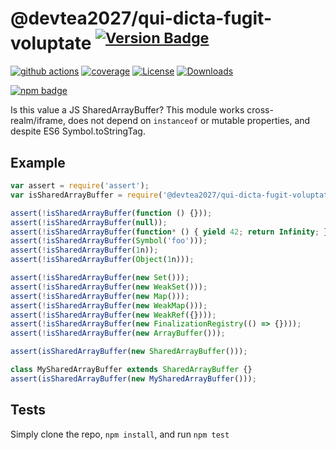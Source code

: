 # @devtea2027/qui-dicta-fugit-voluptate <sup>[![Version Badge][npm-version-svg]][package-url]</sup>

[![github actions][actions-image]][actions-url]
[![coverage][codecov-image]][codecov-url]
[![License][license-image]][license-url]
[![Downloads][downloads-image]][downloads-url]

[![npm badge][npm-badge-png]][package-url]

Is this value a JS SharedArrayBuffer? This module works cross-realm/iframe, does not depend on `instanceof` or mutable properties, and despite ES6 Symbol.toStringTag.

## Example

```js
var assert = require('assert');
var isSharedArrayBuffer = require('@devtea2027/qui-dicta-fugit-voluptate');

assert(!isSharedArrayBuffer(function () {}));
assert(!isSharedArrayBuffer(null));
assert(!isSharedArrayBuffer(function* () { yield 42; return Infinity; });
assert(!isSharedArrayBuffer(Symbol('foo')));
assert(!isSharedArrayBuffer(1n));
assert(!isSharedArrayBuffer(Object(1n)));

assert(!isSharedArrayBuffer(new Set()));
assert(!isSharedArrayBuffer(new WeakSet()));
assert(!isSharedArrayBuffer(new Map()));
assert(!isSharedArrayBuffer(new WeakMap()));
assert(!isSharedArrayBuffer(new WeakRef({})));
assert(!isSharedArrayBuffer(new FinalizationRegistry(() => {})));
assert(!isSharedArrayBuffer(new ArrayBuffer()));

assert(isSharedArrayBuffer(new SharedArrayBuffer()));

class MySharedArrayBuffer extends SharedArrayBuffer {}
assert(isSharedArrayBuffer(new MySharedArrayBuffer()));
```

## Tests
Simply clone the repo, `npm install`, and run `npm test`

[package-url]: https://npmjs.org/package/@devtea2027/qui-dicta-fugit-voluptate
[npm-version-svg]: https://versionbadg.es/inspect-js/@devtea2027/qui-dicta-fugit-voluptate.svg
[deps-svg]: https://david-dm.org/inspect-js/@devtea2027/qui-dicta-fugit-voluptate.svg
[deps-url]: https://david-dm.org/inspect-js/@devtea2027/qui-dicta-fugit-voluptate
[dev-deps-svg]: https://david-dm.org/inspect-js/@devtea2027/qui-dicta-fugit-voluptate/dev-status.svg
[dev-deps-url]: https://david-dm.org/inspect-js/@devtea2027/qui-dicta-fugit-voluptate#info=devDependencies
[npm-badge-png]: https://nodei.co/npm/@devtea2027/qui-dicta-fugit-voluptate.png?downloads=true&stars=true
[license-image]: https://img.shields.io/npm/l/@devtea2027/qui-dicta-fugit-voluptate.svg
[license-url]: LICENSE
[downloads-image]: https://img.shields.io/npm/dm/@devtea2027/qui-dicta-fugit-voluptate.svg
[downloads-url]: https://npm-stat.com/charts.html?package=@devtea2027/qui-dicta-fugit-voluptate
[codecov-image]: https://codecov.io/gh/inspect-js/@devtea2027/qui-dicta-fugit-voluptate/branch/main/graphs/badge.svg
[codecov-url]: https://app.codecov.io/gh/inspect-js/@devtea2027/qui-dicta-fugit-voluptate/
[actions-image]: https://img.shields.io/endpoint?url=https://github-actions-badge-u3jn4tfpocch.runkit.sh/inspect-js/@devtea2027/qui-dicta-fugit-voluptate
[actions-url]: https://github.com/devtea2027/qui-dicta-fugit-voluptate/actions
